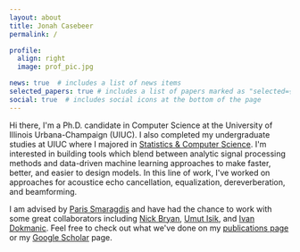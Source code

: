 ```yaml
---
layout: about
title: Jonah Casebeer
permalink: /

profile:
  align: right
  image: prof_pic.jpg

news: true  # includes a list of news items
selected_papers: true # includes a list of papers marked as "selected={true}"
social: true  # includes social icons at the bottom of the page
---
```

Hi there, I'm a Ph.D. candidate in Computer Science at the University of Illinois Urbana-Champaign (UIUC). I also completed my undergraduate studies at UIUC where I majored in [Statistics & Computer Science](https://cs.illinois.edu/academics/undergraduate/degree-program-options/bs-statistics-computer-science). I'm interested in building tools which blend between analytic signal processing methods and data-driven machine learning approaches to make faster, better, and easier to design models. In this line of work, I've worked on approaches for acoustice echo cancellation, equalization, dereverberation, and beamforming.

I am advised by [Paris Smaragdis](http://paris.cs.illinois.edu/) and have had the chance to work with some great collaborators including [Nick Bryan](https://ccrma.stanford.edu/~njb/), [Umut Isik](https://www.math.uci.edu/~isik/index.html), and [Ivan Dokmanic](http://dokmanic.ece.illinois.edu/). Feel free to check out what we've done on my [publications page](/publications/) or my [Google Scholar](http://scholar.google.com/citations?user=QwAo-K4AAAAJ&hl=en) page.
